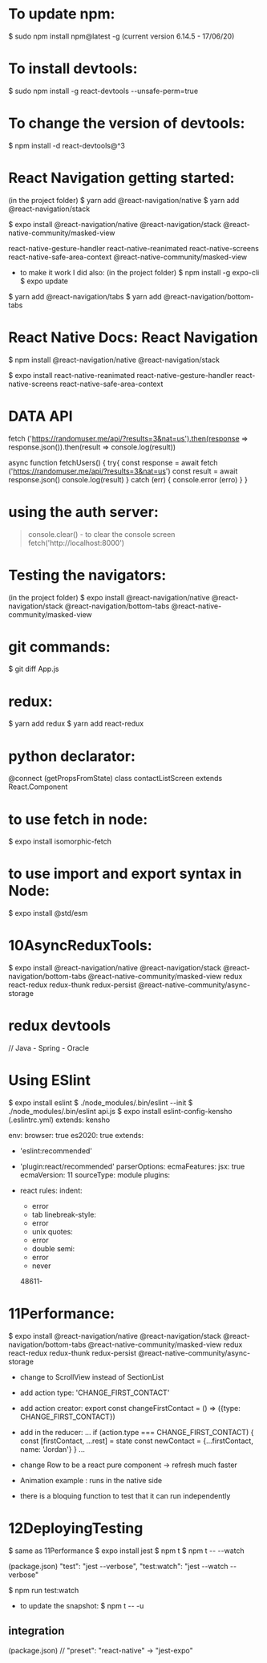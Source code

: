 # To update npm:
$ sudo npm install npm@latest -g
(current version 6.14.5 - 17/06/20)

# To install devtools:
$ sudo npm install -g react-devtools --unsafe-perm=true
# To change the version of devtools:
$ npm install -d react-devtools@^3

# React Navigation getting started:
(in the project folder)
$ yarn add @react-navigation/native
$ yarn add @react-navigation/stack

$ expo install
@react-navigation/native
@react-navigation/stack
@react-native-community/masked-view

react-native-gesture-handler
react-native-reanimated
react-native-screens
react-native-safe-area-context
@react-native-community/masked-view

- to make it work I did also:
(in the project folder)
$ npm install -g expo-cli
$ expo update

$ yarn add @react-navigation/tabs
$ yarn add @react-navigation/bottom-tabs

# React Native Docs: React Navigation
$ npm install @react-navigation/native @react-navigation/stack

$ expo install
react-native-reanimated
react-native-gesture-handler
react-native-screens
react-native-safe-area-context 

# DATA API
fetch ('https://randomuser.me/api/?results=3&nat=us').then(response => response.json()).then(result => console.log(result))

async function fetchUsers() {
  try{
    const response = await fetch ('https://randomuser.me/api/?results=3&nat=us')
    const result = await response.json()
    console.log(result)
  } catch (err) {
    console.error (erro)
  }
}

# using the auth server:
> console.clear() - to clear the console screen
> fetch('http://localhost:8000')

# Testing the navigators:
(in the project folder)
$ expo install
@react-navigation/native
@react-navigation/stack
@react-navigation/bottom-tabs
@react-native-community/masked-view

# git commands:
$ git diff App.js

# redux:
$ yarn add redux
$ yarn add react-redux

# python declarator:
@connect (getPropsFromState)
class contactListScreen extends React.Component

# to use fetch in node:
$ expo install isomorphic-fetch

# to use import and export syntax in Node:
$ expo install @std/esm

# 10AsyncReduxTools:
$ expo install
@react-navigation/native
@react-navigation/stack
@react-navigation/bottom-tabs
@react-native-community/masked-view
redux
react-redux
redux-thunk
redux-persist
@react-native-community/async-storage

# redux devtools
// Java - Spring - Oracle

# Using ESlint
$ expo install eslint
$ ./node_modules/.bin/eslint --init
$ ./node_modules/.bin/eslint api.js
$ expo install eslint-config-kensho
(.eslintrc.yml)
extends: kensho


env:
  browser: true
  es2020: true
extends:
  - 'eslint:recommended'
  - 'plugin:react/recommended'
parserOptions:
  ecmaFeatures:
    jsx: true
  ecmaVersion: 11
  sourceType: module
plugins:
  - react
rules:
  indent:
    - error
    - tab
  linebreak-style:
    - error
    - unix
  quotes:
    - error
    - double
  semi:
    - error
    - never


    48611-

# 11Performance:
$ expo install
@react-navigation/native
@react-navigation/stack
@react-navigation/bottom-tabs
@react-native-community/masked-view
redux
react-redux
redux-thunk
redux-persist
@react-native-community/async-storage

- change to ScrollView instead of SectionList

- add action type: 'CHANGE_FIRST_CONTACT'
- add action creator: 
export const changeFirstContact = () => ({type: CHANGE_FIRST_CONTACT})
- add in the reducer:
...
  if (action.type === CHANGE_FIRST_CONTACT) {
    const [firstContact, ...rest] = state
    const newContact = {...firstContact, name: 'Jordan'}
  }
...

- change Row to be a react pure component -> refresh much faster

- Animation example : runs in the native side
- there is a bloquing function to test that it can run independently


# 12DeployingTesting
$ same as 11Performance
$ expo install jest
$ npm t
$ npm t -- --watch 

(package.json)
"test": "jest --verbose",
"test:watch": "jest --watch --verbose"

$ npm run test:watch

- to update the snapshot:
$ npm t -- -u

## integration
(package.json)
  // "preset": "react-native" -> "jest-expo"
